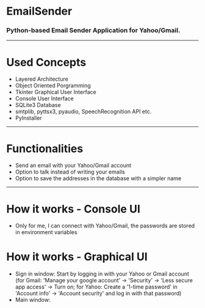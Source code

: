 # EmailSender
### Python-based Email Sender Application for Yahoo/Gmail.
---
# Used Concepts
- Layered Architecture
- Object Oriented Porgramming
- Tkinter Graphical User Interface
- Console User Interface
- SQLite3 Database
- smtplib, pyttsx3, pyaudio, SpeechRecognition API etc.
- PyInstaller
---
# Functionalities
- Send an email with your Yahoo/Gmail account
- Option to talk instead of writing your emails
- Option to save the addresses in the database with a simpler name
---
# How it works - Console UI
- Only for me, I can connect with Yahoo/Gmail, the passwords are stored in environment variables
# How it works - Graphical UI
- Sign in window: Start by logging in with your Yahoo or Gmail account (for Gmail: 'Manage your google account' -> 'Security' -> 'Less secure app access' -> Turn on; for Yahoo: Create a '1-time password' in 'Account info' -> 'Account security' and log in with that password)
- Main window:
